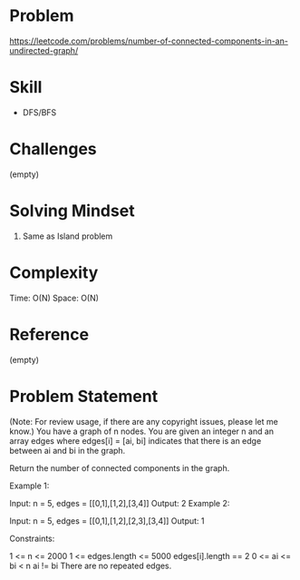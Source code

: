 
# Problem
https://leetcode.com/problems/number-of-connected-components-in-an-undirected-graph/

# Skill
- DFS/BFS

# Challenges
(empty)

# Solving Mindset
1. Same as Island problem

# Complexity
Time: O(N)
Space: O(N)

# Reference
(empty)


# Problem Statement
(Note: For review usage, if there are any copyright issues, please let me know.)
You have a graph of n nodes. You are given an integer n and an array edges where edges[i] = [ai, bi] indicates that there is an edge between ai and bi in the graph.

Return the number of connected components in the graph.

 

Example 1:


Input: n = 5, edges = [[0,1],[1,2],[3,4]]
Output: 2
Example 2:


Input: n = 5, edges = [[0,1],[1,2],[2,3],[3,4]]
Output: 1
 

Constraints:

1 <= n <= 2000
1 <= edges.length <= 5000
edges[i].length == 2
0 <= ai <= bi < n
ai != bi
There are no repeated edges.